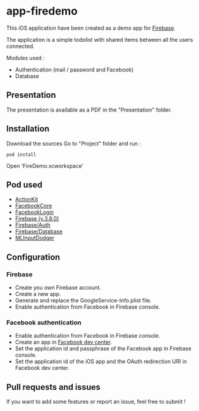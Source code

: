 # app-firedemo

This iOS application have been created as a demo app for [Firebase](https://firebase.google.com/).

The application is a simple todolist with shared items between all the users connected.

Modules used :
* Authentication (mail / password and Facebook)
* Database

## Presentation

The presentation is available as a PDF in the "Presentation" folder.

## Installation

Download the sources
Go to "Project" folder and run :
```
pod install
```
Open 'FireDemo.xcworkspace'

## Pod used

* [ActionKit](https://github.com/ActionKit/ActionKit)
* [FacebookCore](https://github.com/facebook/facebook-sdk-swift)
* [FacebookLogin](https://github.com/facebook/facebook-sdk-swift)
* [Firebase (v.3.8.0)](https://cocoapods.org/pods/Firebase)
* [Firebase/Auth](https://cocoapods.org/pods/Firebase)
* [Firebase/Database](https://cocoapods.org/pods/Firebase)
* [MLInputDodger](https://github.com/molon/MLInputDodger)

## Configuration

### Firebase

* Create you own Firebase account.
* Create a new app.
* Generate and replace the GoogleService-Info.plist file.
* Enable authentication from Facebook in Firebase console.

### Facebook authentication

* Enable authentication from Facebook in Firebase console.
* Create an app in [Facebook dev center](https://developers.facebook.com/apps/).
* Set the application id and passphrase of the Facebook app in Firebase console.
* Set the application id of the iOS app and the OAuth redirection URI in Facebook dev center.

## Pull requests and issues

If you want to add some features or report an issue, feel free to submit ! 
